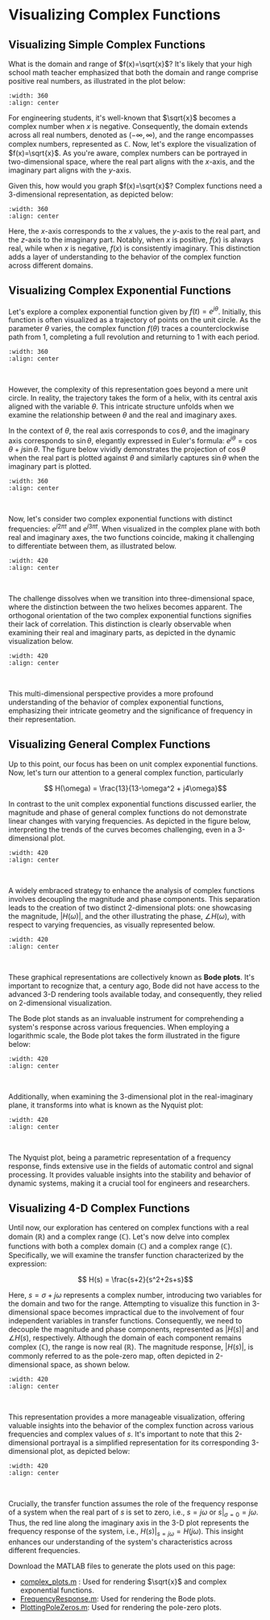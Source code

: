 # Visualizing Complex Functions

## Visualizing Simple Complex Functions
What is the domain and range of $f(x)=\sqrt{x}$? It's likely that your high school math teacher emphasized that both the domain and range comprise positive real numbers, as illustrated in the plot below:

```{image} ./figures/sqrt_x_real.png
:width: 360
:align: center
```

For engineering students, it's well-known that $\sqrt{x}$ becomes a complex number when $x$ is negative. Consequently, the domain extends across all real numbers, denoted as $(-\infty, \infty)$, and the range encompasses complex numbers, represented as $\mathbb{C}$. Now, let's explore the visualization of $f(x)=\sqrt{x}$. As you're aware, complex numbers can be portrayed in two-dimensional space, where the real part aligns with the $x$-axis, and the imaginary part aligns with the $y$-axis.

Given this, how would you graph $f(x)=\sqrt{x}$? Complex functions need a 3-dimensional representation, as depicted below:

```{image} ./figures/sqrt_x_3d.gif
:width: 360
:align: center
```

Here, the $x$-axis corresponds to the $x$ values, the $y$-axis to the real part, and the $z$-axis to the imaginary part. Notably, when $x$ is positive, $f(x)$ is always real, while when $x$ is negative, $f(x)$ is consistently imaginary. This distinction adds a layer of understanding to the behavior of the complex function across different domains.

## Visualizing Complex Exponential Functions

Let's explore a complex exponential function given by $f(t)=e^{j\theta}$. Initially, this function is often visualized as a trajectory of points on the unit circle. As the parameter $\theta$ varies, the complex function $f(\theta)$ traces a counterclockwise path from 1, completing a full revolution and returning to 1 with each period.

```{image} ./figures/comp_exp.png
:width: 360
:align: center
```
<br>

However, the complexity of this representation goes beyond a mere unit circle. In reality, the trajectory takes the form of a helix, with its central axis aligned with the variable $\theta$. This intricate structure unfolds when we examine the relationship between $\theta$ and the real and imaginary axes.

In the context of $\theta$, the real axis corresponds to $\cos\theta$, and the imaginary axis corresponds to $\sin\theta$, elegantly expressed in Euler's formula: $e^{j\theta} = \cos\theta + j\sin\theta$. The figure below vividly demonstrates the projection of $\cos\theta$ when the real part is plotted against $\theta$ and similarly captures $\sin\theta$ when the imaginary part is plotted.


```{image} ./figures/comp_exponential.gif
:width: 360
:align: center
```
<br>

Now, let's consider two complex exponential functions with distinct frequencies: $e^{j2\pi t}$ and $e^{j3\pi t}$. When visualized in the complex plane with both real and imaginary axes, the two functions coincide, making it challenging to differentiate between them, as illustrated below.

```{image} ./figures/comp_exp2.png
:width: 420
:align: center
```
<br>

The challenge dissolves when we transition into three-dimensional space, where the distinction between the two helixes becomes apparent. The orthogonal orientation of the two complex exponential functions signifies their lack of correlation. This distinction is clearly observable when examining their real and imaginary parts, as depicted in the dynamic visualization below.

```{image} ./figures/comp_exponential2.gif
:width: 420
:align: center
```
<br>

This multi-dimensional perspective provides a more profound understanding of the behavior of complex exponential functions, emphasizing their intricate geometry and the significance of frequency in their representation.

## Visualizing General Complex Functions

Up to this point, our focus has been on unit complex exponential functions. Now, let's turn our attention to a general complex function, particularly

$$ H(\omega) = \frac{13}{13-\omega^2 + j4\omega}$$

In contrast to the unit complex exponential functions discussed earlier, the magnitude and phase of general complex functions do not demonstrate linear changes with varying frequencies. As depicted in the figure below, interpreting the trends of the curves becomes challenging, even in a 3-dimensional plot.

```{image} ./figures/bode_3d.gif
:width: 420
:align: center
```
<br>

A widely embraced strategy to enhance the analysis of complex functions involves decoupling the magnitude and phase components. This separation leads to the creation of two distinct 2-dimensional plots: one showcasing the magnitude, $|H(\omega)|$, and the other illustrating the phase, $\angle H(\omega)$, with respect to varying frequencies, as visually represented below.

```{image} ./figures/bode_linear.png
:width: 420
:align: center
```
<br>

These graphical representations are collectively known as **Bode plots**. It's important to recognize that, a century ago, Bode did not have access to the advanced 3-D rendering tools available today, and consequently, they relied on 2-dimensional visualization.

The Bode plot stands as an invaluable instrument for comprehending a system's response across various frequencies. When employing a logarithmic scale, the Bode plot takes the form illustrated in the figure below:



```{image} ./figures/bode_log.png
:width: 420
:align: center
```
<br>

Additionally, when examining the 3-dimensional plot in the real-imaginary plane, it transforms into what is known as the Nyquist plot:

```{image} ./figures/nyquist.png
:width: 420
:align: center
```
<br>

The Nyquist plot, being a parametric representation of a frequency response, finds extensive use in the fields of automatic control and signal processing. It provides valuable insights into the stability and behavior of dynamic systems, making it a crucial tool for engineers and researchers.


## Visualizing 4-D Complex Functions

Until now, our exploration has centered on complex functions with a real domain ($\mathbb{R}$) and a complex range ($\mathbb{C}$). Let's now delve into complex functions with both a complex domain ($\mathbb{C}$) and a complex range ($\mathbb{C}$). Specifically, we will examine the transfer function characterized by the expression:

$$ H(s) = \frac{s+2}{s^2+2s+s}$$

Here, $s=\sigma+j\omega$ represents a complex number, introducing two variables for the domain and two for the range. Attempting to visualize this function in 3-dimensional space becomes impractical due to the involvement of four independent variables in transfer functions. Consequently, we need to decouple the magnitude and phase components, represented as $|H(s)|$ and $\angle H(s)$, respectively. Although the domain of each component remains complex ($\mathbb{C}$), the range is now real ($\mathbb{R}$). The magnitude response, $|H(s)|$, is commonly referred to as the pole-zero map, often depicted in 2-dimensional space, as shown below.

```{image} ./figures/pzplot.png
:width: 420
:align: center
```
<br>

This representation provides a more manageable visualization, offering valuable insights into the behavior of the complex function across various frequencies and complex values of $s$. It's important to note that this 2-dimensional portrayal is a simplified representation for its corresponding 3-dimensional plot, as depicted below:

```{image} ./figures/pzplot_3d.gif
:width: 420
:align: center
```
<br>


Crucially, the transfer function assumes the role of the frequency response of a system when the real part of $s$ is set to zero, i.e., $s=j\omega$ or $s|_{\sigma=0}=j\omega$. Thus, the red line along the imaginary axis in the 3-D plot represents the frequency response of the system, i.e., $H(s)|_{s=j\omega}=H(j\omega)$. This insight enhances our understanding of the system's characteristics across different frequencies.



Download the MATLAB files to generate the plots used on this page:
- [complex_plots.m](./files/complex_plots.m) : Used for rendering $\sqrt{x}$ and complex exponential functions.
- [FrequencyResponse.m](./files/FrequencyResponse.m): Used for rendering the Bode plots.
- [PlottingPoleZeros.m](./files/PlottingPoleZeros.m): Used for rendering the pole-zero plots.

